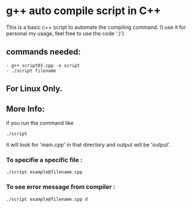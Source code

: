 # g++ auto compile script in C++
This is a basic c++ script to automate the compiling command. (I use it for personal my usage, feel free to use the code ':)')
## commands needed: 
```
- g++ script01.cpp -o script
- ./script filename

```
## For Linux Only.
## More Info:
if you run the command like
```
./script
```
it will look for 'main.cpp' in that directory and output will be 'output'. 
### To specifie a specific file :
```
./script example@filename.cpp
```
### To see error message from compiler :
```
./script example@filename.cpp d
```
